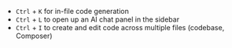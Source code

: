 
-  `Ctrl` + `K` for in-file code generation
- `Ctrl` + `L` to open up an AI chat panel in the sidebar
- `Ctrl` + `I` to create and edit code across multiple files (codebase, Composer)